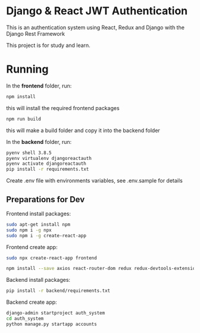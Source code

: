 # Django & React JWT Authentication

This is an authentication system using React, Redux and Django with the Django Rest Framework

This project is for study and learn.

# Running

In the **frontend** folder, run:

```bash
npm install
```

this will install the required frontend packages

```bash
npm run build
```

this will make a build folder and copy it into the backend folder

In the **backend** folder, run:

```bash
pyenv shell 3.8.5
pyenv virtualenv djangoreactauth
pyenv activate djangoreactauth
pip install -r requirements.txt
```

Create .env file with environments variables, see .env.sample for details

## Preparations for Dev

Frontend install packages:

```bash
sudo apt-get install npm
sudo npm i -g npx
sudo npm i -g create-react-app
```

Frontend create app:

```bash
sudo npx create-react-app frontend
```

```bash
npm install --save axios react-router-dom redux redux-devtools-extension react-redux redux-thunk
```



Backend install packages:

```bash
pip install -r backend/requirements.txt
```

Backend create app:

```bash
django-admin startproject auth_system
cd auth_system
python manage.py startapp accounts
```
